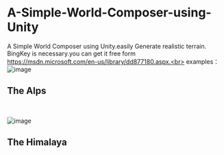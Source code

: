 # A-Simple-World-Composer-using-Unity
A Simple World Composer using Unity.easily Generate realistic terrain. 
BingKey is necessary.you can get it free form https://msdn.microsoft.com/en-us/library/dd877180.aspx.<br>
examples：<br>
![image](https://github.com/zjwzjw369/A-Simple-World-Composer-using-Unity/raw/master/The%20Alps.png)
<br>
## The Alps
<br>

![image](https://github.com/zjwzjw369/A-Simple-World-Composer-using-Unity/raw/master/The%20Himalayas.png)
<br>
## The Himalaya
<br>
